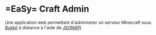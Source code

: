 =EaSy= Craft Admin
==================

Une application  web permettant d'administrer un serveur Minecraft sous [Bukkit](http://bukkit.org/) à distance à l'aide de [JSONAPI](https://github.com/alecgorge/jsonapi)